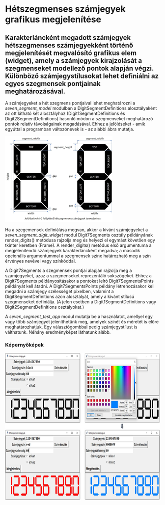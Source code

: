 # Hétszegmenses számjegyek grafikus megjelenítése
## Karakterláncként megadott számjegyek hétszegmenses számjegyekként történő megjelenítését megvalósító grafikus elem (widget), amely a számjegyek kirajzolását a szegmenseket modellező pontok alapján végzi. Különböző számjegystílusokat lehet definiálni az egyes szegmensek pontjainak meghatározásával. 
A számjegyeket a hét szegmens pontjaival lehet meghatározni a *seven_segment_model* modulban a DigitSegmentDefinitions alosztályaként az ott látható két alosztályhoz (Digit1SegmentDefinitions és Digit2SegmentDefinitions) hasonló módon a szegmenseket meghatározó pontok relatív távolságainak megadásával. Ehhez a jelöléseket - amik egyúttal a programban változónevek is - az alábbi ábra mutatja.

<img src="https://github.com/pythontudasepites/seven_segment_digits/blob/main/seven_segment_digits_design.jpg" width="350" height="280">

Ha a szegemensek definiálása megvan, akkor a kívánt számjegyeket a *seven_segment_digit_widget* modul Digit7Segments osztály példányának render_digits() metódusa rajzolja meg és helyezi el egymást követően egy tkinter keretben (Frame). A render_digits() metódus első argumentuma a megjelenítendő számjegyek karakterláncként megadva; a második opcionális argumentummal a szegmensek színe határozható meg a szín érvényes nevével vagy színkóddal.

A Digit7Segments a szegmensek pontjai alapján rajzolja meg a számjegyeket, azaz a szegmenseket reprezentáló sokszögeket. Ehhez a Digit7Segments példányosításakor a pontokat leíró Digit7SegmentsPoints példányát kell átadni. A Digit7SegmentsPoints példány létrehozásakor kell megadni a számjegy szélességét pixelben, valamint a DigitSegmentDefinitions azon alosztályát, amely a kívánt stílusú szegmenseket definiálja. (A jelen esetben a Digit1SegmentDefinitions vagy Digit2SegmentDefinitions osztályokat.)

A *seven_segment_test_app* modul mutatja be a használatot, amellyel egy vagy több számjegyet jeleníthetünk meg, amelyek színét és méretét is előre meghatározhatjuk. Egy választógombbal pedig számjegystílust is válthatunk. Néhány eredményképet láthatunk alább.

### Képernyőképek
<img src="https://github.com/pythontudasepites/seven_segment_digits/blob/main/seven_segment_digits_screenshots_github.jpg" width="825" height="480">
